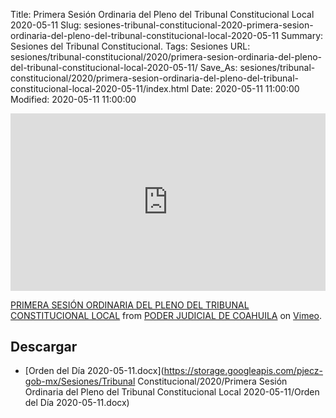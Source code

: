 Title: Primera Sesión Ordinaria del Pleno del Tribunal Constitucional Local 2020-05-11
Slug: sesiones-tribunal-constitucional-2020-primera-sesion-ordinaria-del-pleno-del-tribunal-constitucional-local-2020-05-11
Summary: Sesiones del Tribunal Constitucional.
Tags: Sesiones
URL: sesiones/tribunal-constitucional/2020/primera-sesion-ordinaria-del-pleno-del-tribunal-constitucional-local-2020-05-11/
Save_As: sesiones/tribunal-constitucional/2020/primera-sesion-ordinaria-del-pleno-del-tribunal-constitucional-local-2020-05-11/index.html
Date: 2020-05-11 11:00:00
Modified: 2020-05-11 11:00:00


<div style="padding:56.25% 0 0 0;position:relative;"><iframe src="https://player.vimeo.com/video/417223322" style="position:absolute;top:0;left:0;width:100%;height:100%;" frameborder="0" allow="autoplay; fullscreen" allowfullscreen></iframe></div><script src="https://player.vimeo.com/api/player.js"></script>
<p><a href="https://vimeo.com/417223322">PRIMERA SESI&Oacute;N ORDINARIA  DEL PLENO DEL TRIBUNAL CONSTITUCIONAL LOCAL</a> from <a href="https://vimeo.com/user103229504">PODER JUDICIAL DE COAHUILA</a> on <a href="https://vimeo.com">Vimeo</a>.</p>



## Descargar


* [Orden del Día 2020-05-11.docx](https://storage.googleapis.com/pjecz-gob-mx/Sesiones/Tribunal Constitucional/2020/Primera Sesión Ordinaria del Pleno del Tribunal Constitucional Local 2020-05-11/Orden del Día 2020-05-11.docx)


